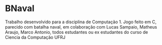 # BNaval
Trabalho desenvolvido para a disciplina de Computação 1.
Jogo feito em C, parecido com batalha naval,
em colaboração com Lucas Sampaio, Matheus Araujo, Marco Antonio, todos estudantes ou ex estudantes do curso de Ciencia da Computação UFRJ
